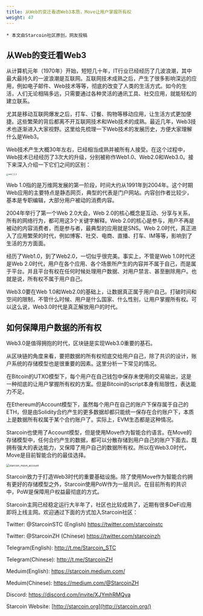 ```yaml
---
title: 从Web的变迁看透Web3本质，Move让用户掌握所有权
weight: 47
---
```


~~~
* 本文由Starcoin社区原创，网友投稿
~~~

## 从Web的变迁看Web3

从计算机元年（1970年）开始，短短几十年，IT行业已经经历了几波浪潮，其中最大最持久的一波浪潮是互联网。互联网技术成熟之后，产生了很多影响深远的应用，例如电子邮件、Web技术等等，彻底的改变了人类的生活方式。如今的生活，人们无论相隔多远，只需要通过各种灵活的通讯工具、社交应用，就能轻松的建立联系。

尤其是移动互联网爆发之后，打车、订餐、购物等移动应用，让生活方式更加便捷。这些繁荣的背后都离不开互联网技术和Web技术的成熟。最近几年，Web3技术也逐渐进入大家视野。这里给先梳理一下Web技术的发展历史，方便大家理解什么是Web3。

Web技术产生大概30年左右，已经相当成熟并被所有人接受。在这个过程中，Web技术已经经历了3次大的升级，分别被称作Web1.0、Web2.0和Web3.0。接下来深入介绍一下它们之间的区别：

<img src="https://tva1.sinaimg.cn/large/008i3skNly1gz66auntwtj312g0fwabg.jpg" alt="web_1_2_3" style="zoom:33%;" />

Web 1.0指的是万维网发展的第一阶段，时间大约从1991年到2004年。这个时期Web应用的主要特点是静态网页，典型的代表是门户网站。内容创作者比较少，基本是专职编辑，大部分用户被动的消费内容。

2004年举行了第一个Web 2.0大会，Web 2.0的核心概念是互动、分享与关系，所有的网络行为，都可用这3个关键字解释。Web 2.0的核心是参与，用户不再是被动的内容消费者，而是参与者，最典型的应用就是SNS。Web 2.0时代，真正进入了应用繁荣的时代，例如博客、社交、电商、直播、打车、IM等等，影响到了生活的方方面面。

经历了Web1.0，到了Web2.0，一切似乎很完美。事实上，不管是Web 1.0时代还是Web 2.0时代，用户在各个应用、各个场景所产生的内容并不属于自己，而是属于平台。并且平台有权在任何时候处理用户数据、对用户禁言、甚至删除用户。也就是说，所有权不属于用户自己。

Web3.0要在Web 1.0和Web2.0的基础上，让数据真正属于用户自己。打破时间和空间的限制，不管什么时候、用户是什么国家、什么性别，让用户掌握所有权。可以这么说，Web3.0时代是真正解放用户的时代。



## 如何保障用户数据的所有权

Web3.0是值得拥抱的时代，区块链是实现Web3.0重要的基石。

从区块链的角度来看，要把数据的所有权彻底交给用户自己，除了共识的设计，账户系统的存储模型也是很重要的因素。这里分析一下常见的情况。

在Bitcoin的UTXO模型下，每个用户在自己钱包中保存未使用的交易输出，这是一种彻底的让用户掌握所有权的方案。但是Bitcoin的script本身有局限性，表达能力不足。

在Ethereum的Account模型下，虽然每个用户在自己的账户下保存属于自己的ETH，但是由Solidity合约产生的更多数据却都只能统一保存在合约账户下，本质上是数据所有权属于某个合约账户了。实际上，EVM生态都是这种情况。

Starcoin也使用了Account模型，但是使用Move作为智能合约语言。在Move的存储模型中，任何合约产生的数据，都可以分散存储到用户自己的账户下面去。既拥有强大的表达能力，又保障了用户自己的数据所有权。所以在Web3.0时代，Move是目前智能合约的最佳选择。

<img src="https://tva1.sinaimg.cn/large/008i3skNly1gz64khhxkvj30n60c90tg.jpg" alt="starcoin_move_account" style="zoom:50%;" />

Starcoin致力于打造Web3时代的重要基础设施。除了使用Move作为智能合约拥有更好的存储模型之外，Starcoin使用PoW作为一层共识。在目前所有的共识中，PoW是保障用户权益最彻底的方式。

Starcoin主网已经稳定运行大半年了，社区也比较成熟了，近期有很多DeFi应用即将上线主网。欢迎通过下面的方式加入Starcoin社区：

Twitter: @StarcoinSTC (English) https://twitter.com/starcoinstc

 Twitter: @StarcoinZH (Chinese) https://twitter.com/starcoinzh

Telegram(English): http://t.me/Starcoin_STC 

Telegram(Chinese): http://t.me/StarcoinZH 

Meduim(English): https://starcoin.medium.com/ 

Meduim(Chinese): https://medium.com/@StarcoinZH 

Discord: https://discord.com/invite/XJYmhRMQya

Starcoin Website: [http://starcoin.org](http://starcoin.org/)
